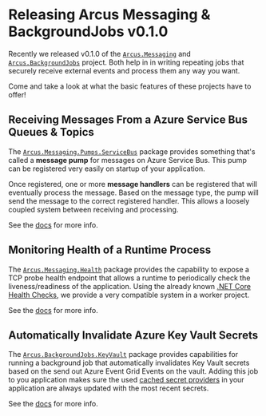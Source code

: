 # Releasing Arcus Messaging & BackgroundJobs v0.1.0

Recently we released v0.1.0 of the [`Arcus.Messaging`](https://github.com/arcus-azure/arcus.messaging/releases/tag/v0.1.0) and [`Arcus.BackgroundJobs`](https://github.com/arcus-azure/arcus.backgroundjobs/releases/tag/v0.1.0) project.
Both help in in writing repeating jobs that securely receive external events and process them any way you want.

Come and take a look at what the basic features of these projects have to offer!

## Receiving Messages From a Azure Service Bus Queues & Topics

The [`Arcus.Messaging.Pumps.ServiceBus`](https://www.nuget.org/packages/Arcus.Messaging.Pumps.ServiceBus/) package provides something that's called a **message pump** for messages on Azure Service Bus.
This pump can be registered very easily on startup of your application.

Once registered, one or more **message handlers** can be registered that will eventually process the message. 
Based on the message type, the pump will send the message to the correct registered handler.
This allows a loosely coupled system between receiving and processing.

See the [docs](https://messaging.arcus-azure.net/features/message-pumps/service-bus) for more info.

## Monitoring Health of a Runtime Process

The [`Arcus.Messaging.Health`](https://www.nuget.org/packages/Arcus.Messaging.Health/) package provides the capability to expose a TCP probe health endpoint that allows a runtime to periodically check the liveness/readiness of the application.
Using the already known [.NET Core Health Checks](https://docs.microsoft.com/en-us/aspnet/core/host-and-deploy/health-checks?view=aspnetcore-3.1), we provide a very compatible system in a worker project.

See the [docs](https://messaging.arcus-azure.net/features/tcp-health-probe) for more info.

## Automatically Invalidate Azure Key Vault Secrets

The [`Arcus.BackgroundJobs.KeyVault`](https://www.nuget.org/packages/Arcus.BackgroundJobs.KeyVault/) package provides capabilities for running a background job that automatically invalidates Key Vault secrets based on the send out Azure Event Grid Events on the vault.
Adding this job to you application makes sure the used [cached secret providers](https://security.arcus-azure.net/features/secrets/general) in your application are always updated with the most recent secrets.

See the [docs](https://background-jobs.arcus-azure.net/features/security/auto-invalidate-secrets) for more info.